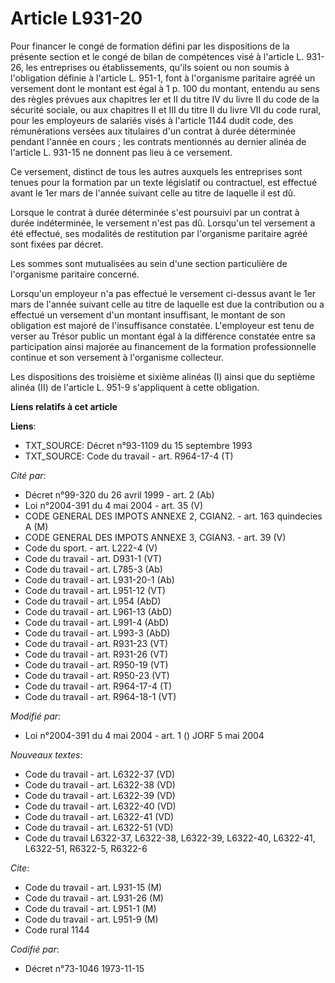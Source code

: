 # Article L931-20

Pour financer le congé de formation défini par les dispositions de la présente section et le congé de bilan de compétences
visé à l'article L. 931-26, les entreprises ou établissements, qu'ils soient ou non soumis à l'obligation définie à l'article
L. 951-1, font à l'organisme paritaire agréé un versement dont le montant est égal à 1 p. 100 du montant, entendu au sens des
règles prévues aux chapitres Ier et II du titre IV du livre II du code de la sécurité sociale, ou aux chapitres II et III du
titre II du livre VII du code rural, pour les employeurs de salariés visés à l'article 1144 dudit code, des rémunérations
versées aux titulaires d'un contrat à durée déterminée pendant l'année en cours ; les contrats mentionnés au dernier alinéa
de l'article L. 931-15 ne donnent pas lieu à ce versement.

Ce versement, distinct de tous les autres auxquels les entreprises sont tenues pour la formation par un texte législatif ou
contractuel, est effectué avant le 1er mars de l'année suivant celle au titre de laquelle il est dû.

Lorsque le contrat à durée déterminée s'est poursuivi par un contrat à durée indéterminée, le versement n'est pas dû.
Lorsqu'un tel versement a été effectué, ses modalités de restitution par l'organisme paritaire agréé sont fixées par décret.

Les sommes sont mutualisées au sein d'une section particulière de l'organisme paritaire concerné.

Lorsqu'un employeur n'a pas effectué le versement ci-dessus avant le 1er mars de l'année suivant celle au titre de laquelle
est due la contribution ou a effectué un versement d'un montant insuffisant, le montant de son obligation est majoré de
l'insuffisance constatée. L'employeur est tenu de verser au Trésor public un montant égal à la différence constatée entre sa
participation ainsi majorée au financement de la formation professionnelle continue et son versement à l'organisme
collecteur.

Les dispositions des troisième et sixième alinéas (I) ainsi que du septième alinéa (II) de l'article L. 951-9 s'appliquent à
cette obligation.

**Liens relatifs à cet article**

**Liens**:

  - TXT_SOURCE: Décret n°93-1109 du 15 septembre 1993
  - TXT_SOURCE: Code du travail - art. R964-17-4 (T)

_Cité par_:

  - Décret n°99-320 du 26 avril 1999 - art. 2 (Ab)
  - Loi n°2004-391 du 4 mai 2004 - art. 35 (V)
  - CODE GENERAL DES IMPOTS ANNEXE 2, CGIAN2. - art. 163 quindecies A (M)
  - CODE GENERAL DES IMPOTS ANNEXE 3, CGIAN3. - art. 39 (V)
  - Code du sport. - art. L222-4 (V)
  - Code du travail - art. D931-1 (VT)
  - Code du travail - art. L785-3 (Ab)
  - Code du travail - art. L931-20-1 (Ab)
  - Code du travail - art. L951-12 (VT)
  - Code du travail - art. L954 (AbD)
  - Code du travail - art. L961-13 (AbD)
  - Code du travail - art. L991-4 (AbD)
  - Code du travail - art. L993-3 (AbD)
  - Code du travail - art. R931-23 (VT)
  - Code du travail - art. R931-26 (VT)
  - Code du travail - art. R950-19 (VT)
  - Code du travail - art. R950-23 (VT)
  - Code du travail - art. R964-17-4 (T)
  - Code du travail - art. R964-18-1 (VT)

_Modifié par_:

  - Loi n°2004-391 du 4 mai 2004 - art. 1 () JORF 5 mai 2004

_Nouveaux textes_:

  - Code du travail - art. L6322-37 (VD)
  - Code du travail - art. L6322-38 (VD)
  - Code du travail - art. L6322-39 (VD)
  - Code du travail - art. L6322-40 (VD)
  - Code du travail - art. L6322-41 (VD)
  - Code du travail - art. L6322-51 (VD)
  - Code du travail L6322-37, L6322-38, L6322-39, L6322-40, L6322-41, L6322-51, R6322-5, R6322-6

_Cite_:

  - Code du travail - art. L931-15 (M)
  - Code du travail - art. L931-26 (M)
  - Code du travail - art. L951-1 (M)
  - Code du travail - art. L951-9 (M)
  - Code rural 1144

_Codifié par_:

  - Décret n°73-1046 1973-11-15
